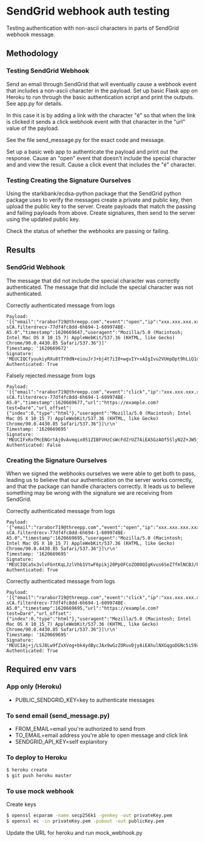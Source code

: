 # SendGrid webhook auth testing

Testing authentication with non-ascii characters in parts of SendGrid webhook message.


## Methodology

### Testing SendGrid Webhook

Send an email through SendGrid that will eventually cause a webhook event that includes a non-ascii character in the payload. Set up basic Flask app on Heroku to run through the basic authentication script and print the outputs. See app.py for details.

In this case it is by adding a link with the character "é" so that when the link is clicked it sends a click webhook event with that character in the "url" value of the payload.

See the file send_message.py for the exact code and message.

Set up a basic web app to authenticate the payload and print out the response. Cause an "open" event that doesn't include the special character and and view the result. Cause a click event that includes the "é" character.

### Testing Creating the Signature Ourselves

Using the starkbank/ecdsa-python package that the SendGrid python package uses to verify the messages create a private and public key, then upload the public key to the server. Create payloads that match the passing and failing payloads from above. Create signatures, then send to the server using the updated public key.

Check the status of whether the webhooks are passing or failing.

## Results

### SendGrid  Webhook

The message that did not include the special character was correctly authenticated. The message that did include the special character was not authenticated.

Correctly authenticated message from logs

```
Payload: '[{"email":"rarabor719@threepp.com","event":"open","ip":"xxx.xxx.xxx.xxx","sg_content_type":"html","sg_event_id":"j0NhGx01TCimNpTmBEN0Yg","sg_message_id":"m7BqO7JsQ_Obv9nkaA-sCA.filterdrecv-77df4fc8dd-6h694-1-609974BE-A5.0","timestamp":1620669647,"useragent":"Mozilla/5.0 (Macintosh; Intel Mac OS X 10_15_7) AppleWebKit/537.36 (KHTML, like Gecko) Chrome/90.0.4430.85 Safari/537.36"}]'
Timestamp: '1620669672'
Signature: 'MEUCIQCfyuukiyRXu8tTY0dN+eiouJrJ+bj4t7iI0+wgvIY+xAIgIvu2VUmpDpt9hLiQ1ond6Wkv7wnsJifTJBdZO+O9iHY='
Authenticated: True
```

Falsely rejected message from logs

```
Payload: '[{"email":"rarabor719@threepp.com","event":"click","ip":"xxx.xxx.xxx.xxx","sg_event_id":"EEKhxyYSSjCQ4M92ZUTVtg","sg_message_id":"m7BqO7JsQ_Obv9nkaA-sCA.filterdrecv-77df4fc8dd-6h694-1-609974BE-A5.0","timestamp":1620669677,"url":"https://example.com?test=Daré","url_offset":{"index":0,"type":"html"},"useragent":"Mozilla/5.0 (Macintosh; Intel Mac OS X 10_15_7) AppleWebKit/537.36 (KHTML, like Gecko) Chrome/90.0.4430.85 Safari/537.36"}]\r\n'
Timestamp: '1620669695'
Signature: 'MEUCIFxRxfMcENGrtAj0vAvmqix051ZIBFVHzCsWcFdZrUZ7AiEA5GzAOf5SlyN2Z+JW5jy+NZNAk67Nb0wQuGw+EYfmwkM='
Authenticated: False
```

### Creating the Signature Ourselves

When we signed the webhooks ourselves we were able to get both to pass, leading us to believe that our authentication on the server works correctly, and that the package can handle characters correctly. It leads us to believe something may be wrong with the signature we are receiving from SendGrid.

Correctly authenticated message from logs

```
Payload: '{"email":"rarabor719@threepp.com","event":"open","ip":"xxx.xxx.xxx.xxx","sg_content_type":"html","sg_event_id":"j0NhGx01TCimNpTmBEN0Yg","sg_message_id":"m7BqO7JsQ_Obv9nkaA-sCA.filterdrecv-77df4fc8dd-6h694-1-609974BE-A5.0","timestamp":1620669695,"useragent":"Mozilla/5.0 (Macintosh; Intel Mac OS X 10_15_7) AppleWebKit/537.36 (KHTML, like Gecko) Chrome/90.0.4430.85 Safari/537.36"}]\r\n'
Timestamp: '1620669695'
Signature: 'MEUCIQCa5x3vlvFGntKqLJzlVhb1VtwF6pikj20PpOFCoZO00QIgKvus6SeZ7fmlNCBJ/h5pCcj2wBg2eUuWQN5dJ6vz/l0='
Authenticated: True
```

Correctly authenticated message from logs

```
Payload: '[{"email":"rarabor719@threepp.com","event":"click","ip":"xxx.xxx.xxx.xxx","sg_event_id":"EEKhxyYSSjCQ4M92ZUTVtg","sg_message_id":"m7BqO7JsQ_Obv9nkaA-sCA.filterdrecv-77df4fc8dd-6h694-1-609974BE-A5.0","timestamp":1620669695,"url":"https://example.com?test=Daré","url_offset":{"index":0,"type":"html"},"useragent":"Mozilla/5.0 (Macintosh; Intel Mac OS X 10_15_7) AppleWebKit/537.36 (KHTML, like Gecko) Chrome/90.0.4430.85 Safari/537.36"}]\r\n'
Timestamp: '1620669695'
Signature: 'MEUCIAj+j/LSJ8Lw9fZxXVog+bk4ydBycJAx9wGzZORuvDjyAiEAhulNXGqgoDGNc5i59a4mtt3GGPkDlMY6aA2n8K6ebCM='
Authenticated: True
```

## Required env vars

### App only (Heroku)

* PUBLIC_SENDGRID_KEY=key to authenticate messages

### To send email (send_message.py)

* FROM_EMAIL=email you're authorized to send from
* TO_EMAIL=email address you're able to open message and click link
* SENDGRID_API_KEY=self explanitory

### To deploy to Heroku

```bash
$ heroku create
$ git push heroku master
```

### To use mock webhook

Create keys

```bash
$ openssl ecparam -name secp256k1 -genkey -out privateKey.pem
$ openssl ec -in privateKey.pem -pubout -out publicKey.pem
```

Update the URL for heroku and run mock_webhook.py
